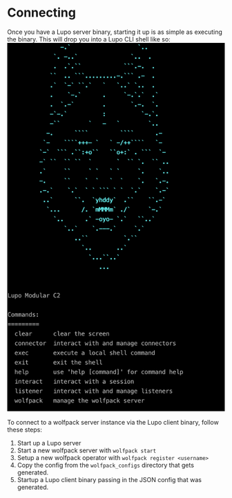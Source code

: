 # Connecting

Once you have a Lupo server binary, starting it up is as simple as executing the binary. This will drop you into a Lupo CLI shell like so:
![lupo cli png](../assets/lupo_cli.png)


To connect to a wolfpack server instance via the Lupo client binary, follow these steps:
1. Start up a Lupo server
2. Start a new wolfpack server with `wolfpack start`
3. Setup a new wolfpack operator with `wolfpack register <username>`
4. Copy the config from the `wolfpack_configs` directory that gets generated.
5. Startup a Lupo client binary passing in the JSON config that was generated.